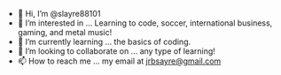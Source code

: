 - 👋 Hi, I’m @slayre88101
- 👀 I’m interested in ... Learning to code, soccer, international business, gaming, and metal music!
- 🌱 I’m currently learning ... the basics of coding.
- 💞️ I’m looking to collaborate on ... any type of learning!
- 📫 How to reach me ... my email at jrbsayre@gmail.com 

<!---
slayre88101/slayre88101 is a ✨ special ✨ repository because its `README.md` (this file) appears on your GitHub profile.
You can click the Preview link to take a look at your changes.
--->
